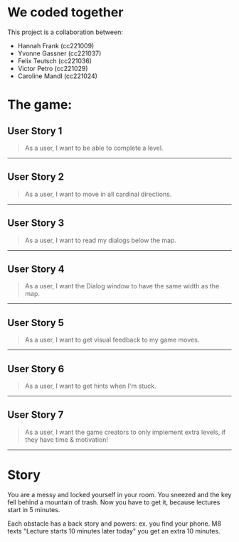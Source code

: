 # We coded together

This project is a collaboration between:

- Hannah Frank (cc221009)
- Yvonne Gassner (cc221037)
- Felix Teutsch (cc221036)
- Victor Petro (cc221029)
- Caroline Mandl (cc221024)

# The game:

## User Story 1

> As a user, I want to be able to complete a level.

---

## User Story 2

> As a user, I want to move in all cardinal directions.

---

## User Story 3

> As a user, I want to read my dialogs below the map.

---

## User Story 4

> As a user, I want the Dialog window to have the same width as the map.

---

## User Story 5

> As a user, I want to get visual feedback to my game moves.

---

## User Story 6

> As a user, I want to get hints when I'm stuck.

---

## User Story 7

> As a user, I want the game creators to only implement extra levels, if they
> have time & motivation!

---

# Story

You are a messy and locked yourself in your room. You sneezed and the key fell
behind a mountain of trash. Now you have to get it, because lectures start in 5
minutes.

Each obstacle has a back story and powers: ex. you find your phone. M8 texts
"Lecture starts 10 minutes later today" you get an extra 10 minutes.
